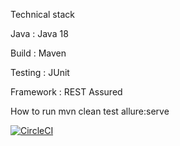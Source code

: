 Technical stack

Java : Java 18

Build : Maven

Testing : JUnit

Framework : REST Assured

How to run
mvn clean test allure:serve


[![CircleCI](https://circleci.com/gh/MichaelVovk/restful-booker-test-framework/tree/main.svg?style=shield)](https://circleci.com/gh/MichaelVovk/restful-booker-test-framework/tree/main)

